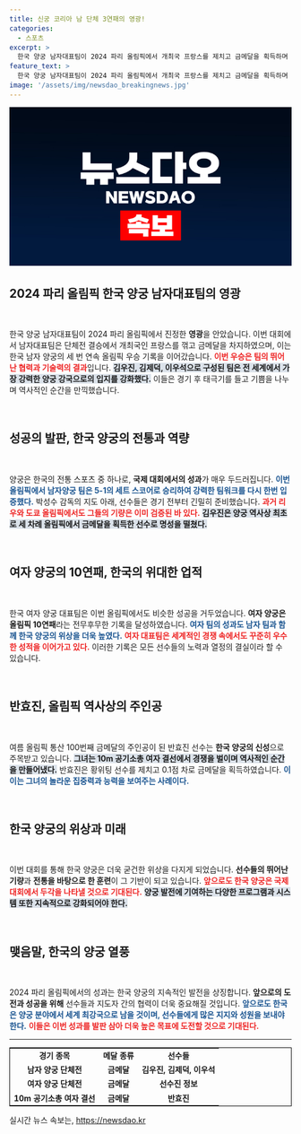 ```yaml
---
title: 신궁 코리아 남 단체 3연패의 영광!
categories:
  - 스포츠
excerpt: >
  한국 양궁 남자대표팀이 2024 파리 올림픽에서 개최국 프랑스를 제치고 금메달을 획득하며 3연패를 달성했다! 여자 양궁의 10연패와 함께, 반효진은 100번째 금메달의 주인공이 되어 한국의 새로운 올림픽 역사를 썼다. 클릭하여 이 감동의 순간을 함께하세요!
feature_text: >
  한국 양궁 남자대표팀이 2024 파리 올림픽에서 개최국 프랑스를 제치고 금메달을 획득하며 3연패를 달성했다! 여자 양궁의 10연패와 함께, 반효진은 100번째 금메달의 주인공이 되어 한국의 새로운 올림픽 역사를 썼다. 클릭하여 이 감동의 순간을 함께하세요!
image: '/assets/img/newsdao_breakingnews.jpg'
---
```


<p><img src="/assets/img/newsdao_breakingnews.jpg" alt="implanttips 속보" /></p>

<h2 data-ke-size="size26">2024 파리 올림픽 한국 양궁 남자대표팀의 영광</h2>

<p data-ke-size="size16">&nbsp;</p>

<p>한국 양궁 남자대표팀이 2024 파리 올림픽에서 진정한 <b>영광</b>을 안았습니다. 이번 대회에서 남자대표팀은 단체전 결승에서 개최국인 프랑스를 꺾고 금메달을 차지하였으며, 이는 한국 남자 양궁의 세 번 연속 올림픽 우승 기록을 이어갔습니다. <b><span style="color: #ee2323;">이번 우승은 팀의 뛰어난 협력과 기술력의 결과</span></b>입니다. <b><span style="background-color: #21538527;">김우진, 김제덕, 이우석으로 구성된 팀은 전 세계에서 가장 강력한 양궁 강국으로의 입지를 강화했다.</span></b> 이들은 경기 후 태극기를 들고 기쁨을 나누며 역사적인 순간을 만끽했습니다.</p>

<p data-ke-size="size16">&nbsp;</p>

<h2 data-ke-size="size26">성공의 발판, 한국 양궁의 전통과 역량</h2>

<p data-ke-size="size16">&nbsp;</p>

<p>양궁은 한국의 전통 스포츠 중 하나로, <b>국제 대회에서의 성과</b>가 매우 두드러집니다. <b><span style="color: #1a5490;">이번 올림픽에서 남자양궁 팀은 5-1의 세트 스코어로 승리하여 강력한 팀워크를 다시 한번 입증했다.</span></b> 박성수 감독의 지도 아래, 선수들은 경기 전부터 긴밀히 준비했습니다. <b><span style="color: #ee2323;">과거 리우와 도쿄 올림픽에서도 그들의 기량은 이미 검증된 바 있다.</span></b> <b><span style="background-color: #21538527;">김우진은 양궁 역사상 최초로 세 차례 올림픽에서 금메달을 획득한 선수로 명성을 떨쳤다.</span></b></p>

<p data-ke-size="size16">&nbsp;</p>

<h2 data-ke-size="size26">여자 양궁의 10연패, 한국의 위대한 업적</h2>

<p data-ke-size="size16">&nbsp;</p>

<p>한국 여자 양궁 대표팀은 이번 올림픽에서도 비슷한 성공을 거두었습니다. <b>여자 양궁은 올림픽 10연패</b>라는 전무후무한 기록을 달성하였습니다. <b><span style="color: #1a5490;">여자 팀의 성과도 남자 팀과 함께 한국 양궁의 위상을 더욱 높였다.</span></b> <b><span style="color: #ee2323;">여자 대표팀은 세계적인 경쟁 속에서도 꾸준히 우수한 성적을 이어가고 있다.</span></b> 이러한 기록은 모든 선수들의 노력과 열정의 결실이라 할 수 있습니다.</p>

<p data-ke-size="size16">&nbsp;</p>

<h2 data-ke-size="size26">반효진, 올림픽 역사상의 주인공</h2>

<p data-ke-size="size16">&nbsp;</p>

<p>여름 올림픽 통산 100번째 금메달의 주인공이 된 반효진 선수는 <b>한국 양궁의 신성</b>으로 주목받고 있습니다. <b><span style="background-color: #21538527;">그녀는 10m 공기소총 여자 결선에서 경쟁을 벌이며 역사적인 순간을 만들어냈다.</span></b> 반효진은 황위팅 선수를 제치고 0.1점 차로 금메달을 획득하였습니다. <b><span style="color: #1a5490;">이 이는 그녀의 놀라운 집중력과 능력을 보여주는 사례이다.</span></b></p>

<p data-ke-size="size16">&nbsp;</p>

<h2 data-ke-size="size26">한국 양궁의 위상과 미래</h2>

<p data-ke-size="size16">&nbsp;</p>

<p>이번 대회를 통해 한국 양궁은 더욱 굳건한 위상을 다지게 되었습니다. <b>선수들의 뛰어난 기량</b>과 <b>전통을 바탕으로 한 훈련</b>이 그 기반이 되고 있습니다. <b><span style="color: #ee2323;">앞으로도 한국 양궁은 국제 대회에서 두각을 나타낼 것으로 기대된다.</span></b> <b><span style="background-color: #21538527;">양궁 발전에 기여하는 다양한 프로그램과 시스템 또한 지속적으로 강화되어야 한다.</span></b></p>

<p data-ke-size="size16">&nbsp;</p>

<h2 data-ke-size="size26">맺음말, 한국의 양궁 열풍</h2>

<p data-ke-size="size16">&nbsp;</p>

<p>2024 파리 올림픽에서의 성과는 한국 양궁의 지속적인 발전을 상징합니다. <b>앞으로의 도전과 성공을 위해</b> 선수들과 지도자 간의 협력이 더욱 중요해질 것입니다. <b><span style="color: #1a5490;">앞으로도 한국은 양궁 분야에서 세계 최강국으로 남을 것이며, 선수들에게 많은 지지와 성원을 보내야 한다.</span></b> <b><span style="color: #ee2323;">이들은 이번 성과를 발판 삼아 더욱 높은 목표에 도전할 것으로 기대된다.</span></b></p>

<hr>

<p data-ke-size="size16"></p>

<table style="width: 100%; text-align: center; border: 1px solid black;">
  <tr>
    <td style="text-align: center; height: 17px;"><b>경기 종목</b></td>
    <td style="text-align: center; height: 17px;"><b>메달 종류</b></td>
    <td style="text-align: center; height: 17px;"><b>선수들</b></td>
  </tr>
  <tr>
    <td style="text-align: center; height: 17px;"><b>남자 양궁 단체전</b></td>
    <td style="text-align: center; height: 17px;"><b>금메달</b></td>
    <td style="text-align: center; height: 17px;"><b>김우진, 김제덕, 이우석</b></td>
  </tr>
  <tr>
    <td style="text-align: center; height: 17px;"><b>여자 양궁 단체전</b></td>
    <td style="text-align: center; height: 17px;"><b>금메달</b></td>
    <td style="text-align: center; height: 17px;"><b>선수진 정보</b></td>
  </tr>
  <tr>
    <td style="text-align: center; height: 17px;"><b>10m 공기소총 여자 결선</b></td>
    <td style="text-align: center; height: 17px;"><b>금메달</b></td>
    <td style="text-align: center; height: 17px;"><b>반효진</b></td>
  </tr>
</table>

<p data-ke-size="size16"></p>
실시간 뉴스 속보는, <a href="https://newsdao.kr" rel="dofollow">https://newsdao.kr</a>


